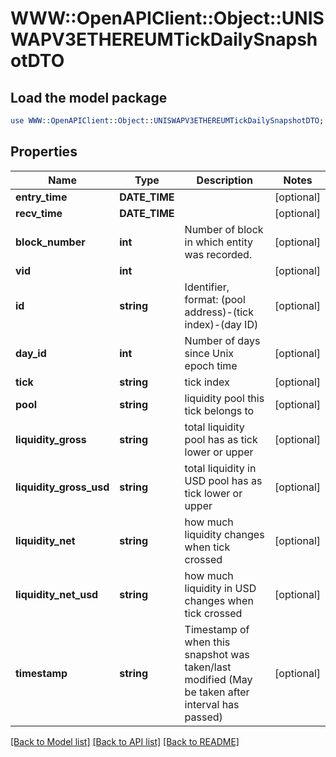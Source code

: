 # WWW::OpenAPIClient::Object::UNISWAPV3ETHEREUMTickDailySnapshotDTO

## Load the model package
```perl
use WWW::OpenAPIClient::Object::UNISWAPV3ETHEREUMTickDailySnapshotDTO;
```

## Properties
Name | Type | Description | Notes
------------ | ------------- | ------------- | -------------
**entry_time** | **DATE_TIME** |  | [optional] 
**recv_time** | **DATE_TIME** |  | [optional] 
**block_number** | **int** | Number of block in which entity was recorded. | [optional] 
**vid** | **int** |  | [optional] 
**id** | **string** | Identifier, format: (pool address)-(tick index)-(day ID) | [optional] 
**day_id** | **int** | Number of days since Unix epoch time | [optional] 
**tick** | **string** | tick index | [optional] 
**pool** | **string** | liquidity pool this tick belongs to | [optional] 
**liquidity_gross** | **string** | total liquidity pool has as tick lower or upper | [optional] 
**liquidity_gross_usd** | **string** | total liquidity in USD pool has as tick lower or upper | [optional] 
**liquidity_net** | **string** | how much liquidity changes when tick crossed | [optional] 
**liquidity_net_usd** | **string** | how much liquidity in USD changes when tick crossed | [optional] 
**timestamp** | **string** | Timestamp of when this snapshot was taken/last modified (May be taken after interval has passed) | [optional] 

[[Back to Model list]](../README.md#documentation-for-models) [[Back to API list]](../README.md#documentation-for-api-endpoints) [[Back to README]](../README.md)



